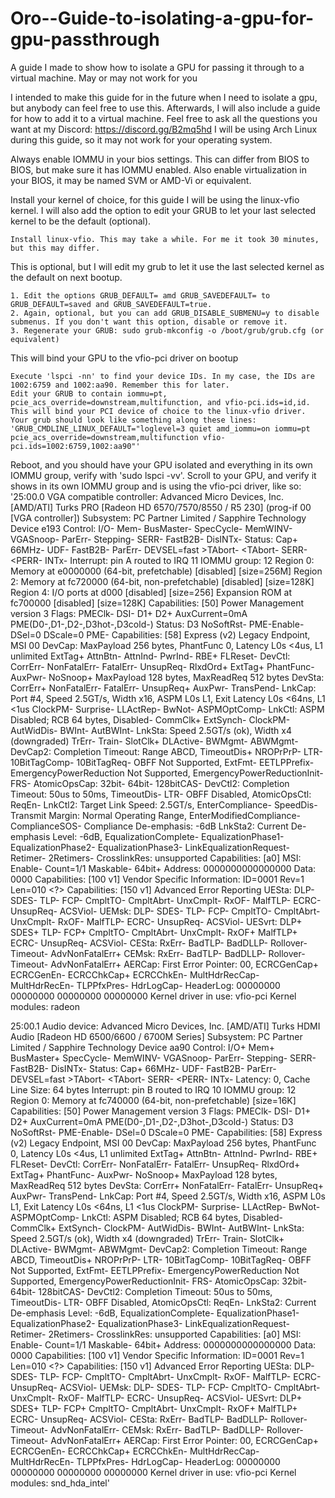 # Oro--Guide-to-isolating-a-gpu-for-gpu-passthrough
A guide I made to show how to isolate a GPU for passing it through to a virtual machine. May or may not work for you

I intended to make this guide for in the future when I need to isolate a gpu, but anybody can feel free to use this. 
Afterwards, I will also include a guide for how to add it to a virtual machine. 
Feel free to ask all the questions you want at my Discord: https://discord.gg/B2mq5hd
I will be using Arch Linux during this guide, so it may not work for your operating system.


Always enable IOMMU in your bios settings. This can differ from BIOS to BIOS, but make sure it has IOMMU enabled. Also enable virtualization in your BIOS, it may be named SVM or AMD-Vi or equivalent.

Install your kernel of choice, for this guide I will be using the linux-vfio kernel. I will also add the option to edit your GRUB to let your last selected kernel to be the default (optional).

    Install linux-vfio. This may take a while. For me it took 30 minutes, but this may differ.

This is optional, but I will edit my grub to let it use the last selected kernel as the default on next bootup. 

    1. Edit the options GRUB_DEFAULT= amd GRUB_SAVEDEFAULT= to GRUB_DEFAULT=saved and GRUB_SAVEDEFAULT=true.
    2. Again, optional, but you can add GRUB_DISABLE_SUBMENU=y to disable submenus. If you don't want this option, disable or remove it.
    3. Regenerate your GRUB: sudo grub-mkconfig -o /boot/grub/grub.cfg (or equivalent)

This will bind your GPU to the vfio-pci driver on bootup

    Execute 'lspci -nn' to find your device IDs. In my case, the IDs are 1002:6759 and 1002:aa90. Remember this for later.
    Edit your GRUB to contain iommu=pt, pcie_acs_override=downstream,multifunction, and vfio-pci.ids=id,id. This will bind your PCI device of choice to the linux-vfio driver.
    Your grub should look like something along these lines: 'GRUB_CMDLINE_LINUX_DEFAULT="loglevel=3 quiet amd_iommu=on iommu=pt pcie_acs_override=downstream,multifunction vfio-pci.ids=1002:6759,1002:aa90"'

Reboot, and you should have your GPU isolated and everything in its own IOMMU group, verify with 'sudo lspci -vv'. Scroll to your GPU, and verify it shows in its own IOMMU group and is using the vfio-pci driver, like so:
'25:00.0 VGA compatible controller: Advanced Micro Devices, Inc. [AMD/ATI] Turks PRO [Radeon HD 6570/7570/8550 / R5 230] (prog-if 00 [VGA controller])
        Subsystem: PC Partner Limited / Sapphire Technology Device e193
        Control: I/O- Mem- BusMaster- SpecCycle- MemWINV- VGASnoop- ParErr- Stepping- SERR- FastB2B- DisINTx-
        Status: Cap+ 66MHz- UDF- FastB2B- ParErr- DEVSEL=fast >TAbort- <TAbort- <MAbort- >SERR- <PERR- INTx-
        Interrupt: pin A routed to IRQ 11
        IOMMU group: 12
        Region 0: Memory at e0000000 (64-bit, prefetchable) [disabled] [size=256M]
        Region 2: Memory at fc720000 (64-bit, non-prefetchable) [disabled] [size=128K]
        Region 4: I/O ports at d000 [disabled] [size=256]
        Expansion ROM at fc700000 [disabled] [size=128K]
        Capabilities: [50] Power Management version 3
                Flags: PMEClk- DSI- D1+ D2+ AuxCurrent=0mA PME(D0-,D1-,D2-,D3hot-,D3cold-)
                Status: D3 NoSoftRst- PME-Enable- DSel=0 DScale=0 PME-
        Capabilities: [58] Express (v2) Legacy Endpoint, MSI 00
                DevCap: MaxPayload 256 bytes, PhantFunc 0, Latency L0s <4us, L1 unlimited
                        ExtTag+ AttnBtn- AttnInd- PwrInd- RBE+ FLReset-
                DevCtl: CorrErr- NonFatalErr- FatalErr- UnsupReq-
                        RlxdOrd+ ExtTag+ PhantFunc- AuxPwr- NoSnoop+
                        MaxPayload 128 bytes, MaxReadReq 512 bytes
                DevSta: CorrErr+ NonFatalErr- FatalErr- UnsupReq+ AuxPwr- TransPend-
                LnkCap: Port #4, Speed 2.5GT/s, Width x16, ASPM L0s L1, Exit Latency L0s <64ns, L1 <1us
                        ClockPM- Surprise- LLActRep- BwNot- ASPMOptComp-
                LnkCtl: ASPM Disabled; RCB 64 bytes, Disabled- CommClk+
                        ExtSynch- ClockPM- AutWidDis- BWInt- AutBWInt-
                LnkSta: Speed 2.5GT/s (ok), Width x4 (downgraded)
                        TrErr- Train- SlotClk+ DLActive- BWMgmt- ABWMgmt-
                DevCap2: Completion Timeout: Range ABCD, TimeoutDis+ NROPrPrP- LTR-
                         10BitTagComp- 10BitTagReq- OBFF Not Supported, ExtFmt- EETLPPrefix-
                         EmergencyPowerReduction Not Supported, EmergencyPowerReductionInit-
                         FRS-
                         AtomicOpsCap: 32bit- 64bit- 128bitCAS-
                DevCtl2: Completion Timeout: 50us to 50ms, TimeoutDis- LTR- OBFF Disabled,
                         AtomicOpsCtl: ReqEn-
                LnkCtl2: Target Link Speed: 2.5GT/s, EnterCompliance- SpeedDis-
                         Transmit Margin: Normal Operating Range, EnterModifiedCompliance- ComplianceSOS-
                         Compliance De-emphasis: -6dB
                LnkSta2: Current De-emphasis Level: -6dB, EqualizationComplete- EqualizationPhase1-
                         EqualizationPhase2- EqualizationPhase3- LinkEqualizationRequest-
                         Retimer- 2Retimers- CrosslinkRes: unsupported
        Capabilities: [a0] MSI: Enable- Count=1/1 Maskable- 64bit+
                Address: 0000000000000000  Data: 0000
        Capabilities: [100 v1] Vendor Specific Information: ID=0001 Rev=1 Len=010 <?>
        Capabilities: [150 v1] Advanced Error Reporting
                UESta:  DLP- SDES- TLP- FCP- CmpltTO- CmpltAbrt- UnxCmplt- RxOF- MalfTLP- ECRC- UnsupReq- ACSViol-
                UEMsk:  DLP- SDES- TLP- FCP- CmpltTO- CmpltAbrt- UnxCmplt- RxOF- MalfTLP- ECRC- UnsupReq- ACSViol-
                UESvrt: DLP+ SDES+ TLP- FCP+ CmpltTO- CmpltAbrt- UnxCmplt- RxOF+ MalfTLP+ ECRC- UnsupReq- ACSViol-
                CESta:  RxErr- BadTLP- BadDLLP- Rollover- Timeout- AdvNonFatalErr+
                CEMsk:  RxErr- BadTLP- BadDLLP- Rollover- Timeout- AdvNonFatalErr+
                AERCap: First Error Pointer: 00, ECRCGenCap+ ECRCGenEn- ECRCChkCap+ ECRCChkEn-
                        MultHdrRecCap- MultHdrRecEn- TLPPfxPres- HdrLogCap-
                HeaderLog: 00000000 00000000 00000000 00000000
        Kernel driver in use: vfio-pci
        Kernel modules: radeon

25:00.1 Audio device: Advanced Micro Devices, Inc. [AMD/ATI] Turks HDMI Audio [Radeon HD 6500/6600 / 6700M Series]
        Subsystem: PC Partner Limited / Sapphire Technology Device aa90
        Control: I/O+ Mem+ BusMaster+ SpecCycle- MemWINV- VGASnoop- ParErr- Stepping- SERR- FastB2B- DisINTx-
        Status: Cap+ 66MHz- UDF- FastB2B- ParErr- DEVSEL=fast >TAbort- <TAbort- <MAbort- >SERR- <PERR- INTx-
        Latency: 0, Cache Line Size: 64 bytes
        Interrupt: pin B routed to IRQ 10
        IOMMU group: 12
        Region 0: Memory at fc740000 (64-bit, non-prefetchable) [size=16K]
        Capabilities: [50] Power Management version 3
                Flags: PMEClk- DSI- D1+ D2+ AuxCurrent=0mA PME(D0-,D1-,D2-,D3hot-,D3cold-)
                Status: D3 NoSoftRst- PME-Enable- DSel=0 DScale=0 PME-
        Capabilities: [58] Express (v2) Legacy Endpoint, MSI 00
                DevCap: MaxPayload 256 bytes, PhantFunc 0, Latency L0s <4us, L1 unlimited
                        ExtTag+ AttnBtn- AttnInd- PwrInd- RBE+ FLReset-
                DevCtl: CorrErr- NonFatalErr- FatalErr- UnsupReq-
                        RlxdOrd+ ExtTag+ PhantFunc- AuxPwr- NoSnoop+
                        MaxPayload 128 bytes, MaxReadReq 512 bytes
                DevSta: CorrErr+ NonFatalErr- FatalErr- UnsupReq+ AuxPwr- TransPend-
                LnkCap: Port #4, Speed 2.5GT/s, Width x16, ASPM L0s L1, Exit Latency L0s <64ns, L1 <1us
                        ClockPM- Surprise- LLActRep- BwNot- ASPMOptComp-
                LnkCtl: ASPM Disabled; RCB 64 bytes, Disabled- CommClk+
                        ExtSynch- ClockPM- AutWidDis- BWInt- AutBWInt-
                LnkSta: Speed 2.5GT/s (ok), Width x4 (downgraded)
                        TrErr- Train- SlotClk+ DLActive- BWMgmt- ABWMgmt-
                DevCap2: Completion Timeout: Range ABCD, TimeoutDis+ NROPrPrP- LTR-
                         10BitTagComp- 10BitTagReq- OBFF Not Supported, ExtFmt- EETLPPrefix-
                         EmergencyPowerReduction Not Supported, EmergencyPowerReductionInit-
                         FRS-
                         AtomicOpsCap: 32bit- 64bit- 128bitCAS-
                DevCtl2: Completion Timeout: 50us to 50ms, TimeoutDis- LTR- OBFF Disabled,
                         AtomicOpsCtl: ReqEn-
                LnkSta2: Current De-emphasis Level: -6dB, EqualizationComplete- EqualizationPhase1-
                         EqualizationPhase2- EqualizationPhase3- LinkEqualizationRequest-
                         Retimer- 2Retimers- CrosslinkRes: unsupported
        Capabilities: [a0] MSI: Enable- Count=1/1 Maskable- 64bit+
                Address: 0000000000000000  Data: 0000
        Capabilities: [100 v1] Vendor Specific Information: ID=0001 Rev=1 Len=010 <?>
        Capabilities: [150 v1] Advanced Error Reporting
                UESta:  DLP- SDES- TLP- FCP- CmpltTO- CmpltAbrt- UnxCmplt- RxOF- MalfTLP- ECRC- UnsupReq- ACSViol-
                UEMsk:  DLP- SDES- TLP- FCP- CmpltTO- CmpltAbrt- UnxCmplt- RxOF- MalfTLP- ECRC- UnsupReq- ACSViol-
                UESvrt: DLP+ SDES+ TLP- FCP+ CmpltTO- CmpltAbrt- UnxCmplt- RxOF+ MalfTLP+ ECRC- UnsupReq- ACSViol-
                CESta:  RxErr- BadTLP- BadDLLP- Rollover- Timeout- AdvNonFatalErr-
                CEMsk:  RxErr- BadTLP- BadDLLP- Rollover- Timeout- AdvNonFatalErr+
                AERCap: First Error Pointer: 00, ECRCGenCap+ ECRCGenEn- ECRCChkCap+ ECRCChkEn-
                        MultHdrRecCap- MultHdrRecEn- TLPPfxPres- HdrLogCap-
                HeaderLog: 00000000 00000000 00000000 00000000
        Kernel driver in use: vfio-pci
        Kernel modules: snd_hda_intel'
